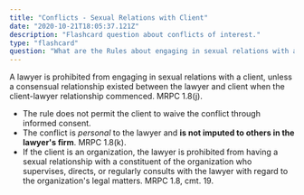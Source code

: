 ```yaml
---
title: "Conflicts - Sexual Relations with Client"
date: "2020-10-21T18:05:37.121Z"
description: "Flashcard question about conflicts of interest."
type: "flashcard"
question: "What are the Rules about engaging in sexual relations with a client?"
---
```


A lawyer is prohibited from engaging in sexual relations with a client, unless a consensual relationship existed between the lawyer and client when the client-lawyer relationship commenced. MRPC 1.8(j).

- The rule does not permit the client to waive the conflict through informed consent.
- The conflict is <i>personal</i> to the lawyer and <b>is not imputed to others in the lawyer's firm</b>. MRPC 1.8(k).
- If the client is an organization, the lawyer is prohibited from having a sexual relationship with a constituent of the organization who supervises, directs, or regularly consults with the lawyer with regard to the organization's legal matters. MRPC 1.8, cmt. 19.
